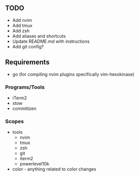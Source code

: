 ## TODO
- Add nvim
- Add tmux
- Add zsh
- Add aliases and shortcuts
- Update README.md with instructions
- Add git config?

## Requirements
- go (for compiling nvim plugins specifically vim-hexokinase)

### Programs/Tools
- iTerm2
- stow
- commitizen

### Scopes
- tools
  - nvim
  - tmux
  - zsh
  - git
  - iterm2
  - powerlevel10k
- color - anything related to color changes
